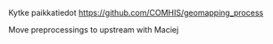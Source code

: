 
Kytke paikkatiedot
https://github.com/COMHIS/geomapping_process

Move preprocessings to upstream with Maciej